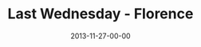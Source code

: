 ---
layout: message
category: message
series: "Kingdom Come"
title: "Last Wednesday - Florence"
date: 2013-11-27-00-00
message_id: 836
---
